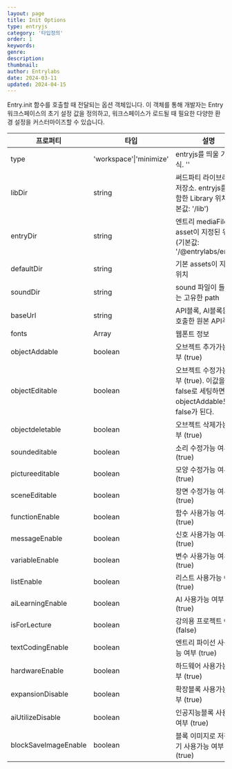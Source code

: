 ```yaml
---
layout: page
title: Init Options
type: entryjs
category: '타입정의'
order: 1
keywords: 
genre: 
description: 
thumbnail: 
author: Entrylabs
date: 2024-03-11
updated: 2024-04-15
---
```


Entry.init 함수를 호출할 때 전달되는 옵션 객체입니다. 이 객체를 통해 개발자는 Entry 워크스페이스의 초기 설정 값을 정의하고, 워크스페이스가 로드될 때 필요한 다양한 환경 설정을 커스터마이즈할 수 있습니다.

|프로퍼티|타입|설명|
|---|---|---|
|type|'workspace'\|'minimize'|entryjs를 띄울 기본형식. ''|
|libDir|string|써드파티 라이브러리 저장소. entryjs를 포함한 Library 위치. (기본값: '/lib')|
|entryDir|string|엔트리 mediaFile asset이 지정된 위치 (기본값: '/@entrylabs/entry')|
|defaultDir|string|기본 assets이 지정된 위치|
|soundDir|string|sound 파일이 들어 있는 고유한 path|
|baseUrl|string|API블록, AI블록등을 호출한 원본 API주소|
|fonts|Array|웹폰트 정보|
|objectAddable|boolean|오브젝트 추가가능 여부 (true)|
|objectEditable|boolean|오브젝트 수정가능 여부 (true). 이값을 false로 세팅하면 objectAddable도 false가 된다.|
|objectdeletable|boolean|오브젝트 삭제가능 여부 (true)|
|soundeditable|boolean|소리 수정가능 여부 (true)|
|pictureeditable|boolean|모양 수정가능 여부 (true)|
|sceneEditable|boolean|장면 수정가능 여부 (true)|
|functionEnable|boolean|함수 사용가능 여부 (true)|
|messageEnable|boolean|신호 사용가능 여부 (true)|
|variableEnable|boolean|변수 사용가능 여부 (true)|
|listEnable|boolean|리스트 사용가능 여부 (true)|
|aiLearningEnable|boolean|AI 사용가능 여부 (true)|
|isForLecture|boolean|강의용 프로젝트 여부 (false)|
|textCodingEnable|boolean|엔트리 파이선 사용가능 여부 (true)|
|hardwareEnable|boolean|하드웨어 사용가능 여부 (true)|
|expansionDisable|boolean|확장블록 사용가능 여부 (true)|
|aiUtilizeDisable|boolean|인공지능블록 사용가능 여부 (true)|
|blockSaveImageEnable|boolean|블록 이미지로 저장하기 사용가능 여부 (true)|
